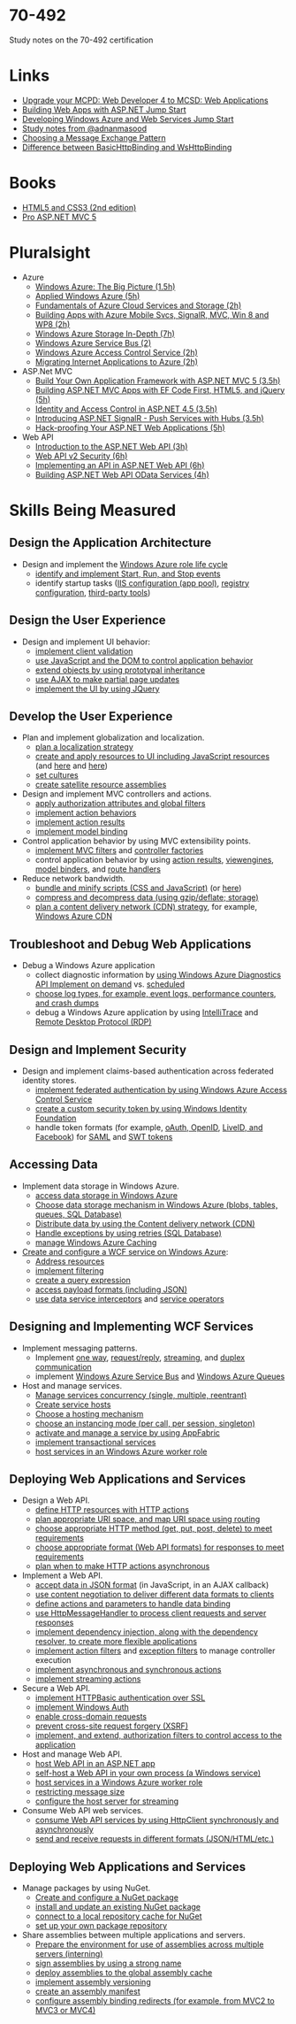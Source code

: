 70-492
======

Study notes on the 70-492 certification


# Links
* [Upgrade your MCPD: Web Developer 4 to MCSD: Web Applications](https://www.microsoft.com/learning/en-us/exam.aspx?id=70-492)
* [Building Web Apps with ASP.NET Jump Start](http://www.microsoftvirtualacademy.com/training-courses/create-web-apps-with-asp-net?prid=USLeX_MktgDR1A2#?fbid=Ydu36-D4uQu)
* [Developing Windows Azure and Web Services Jump Start](http://www.microsoftvirtualacademy.com/training-courses/developing-windows-azure-and-web-services-jump-start)
* [Study notes from @adnanmasood](http://blog.adnanmasood.com/2013/05/20/study-notes-for-70-486-developing-asp-net-mvc-4-web-applications/)
* [Choosing a Message Exchange Pattern](http://msdn.microsoft.com/en-us/library/aa751829(v=vs.110).aspx)
* [Difference between BasicHttpBinding and WsHttpBinding](http://www.codeproject.com/Articles/36396/Difference-between-BasicHttpBinding-and-WsHttpBind)

# Books
* [HTML5 and CSS3 (2nd edition)](http://graberj.wordpress.com/2014/03/26/buch-rezension-zu-html5-and-css3-2nd-edition/)
* [Pro ASP.NET MVC 5](http://www.apress.com/9781430265290)


# Pluralsight
* Azure
  * [Windows Azure: The Big Picture (1.5h)](http://pluralsight.com/training/Courses/TableOfContents/azure-bigpicture)
  * [Applied Windows Azure (5h)](http://pluralsight.com/training/Courses/TableOfContents/applied-windows-azure)
  * [Fundamentals of Azure Cloud Services and Storage (2h)](http://pluralsight.com/training/Courses/TableOfContents/azure-cloud-services-storage-fundamentals)
  * [Building Apps with Azure Mobile Svcs, SignalR, MVC, Win 8 and WP8 (2h)](http://pluralsight.com/training/Courses/TableOfContents/building-mobile-applications-azure-signalr-mvc)
  * [Windows Azure Storage In-Depth (7h)](http://pluralsight.com/training/Courses/TableOfContents/windows-azure-storage-in-depth)
  * [Windows Azure Service Bus (2)](http://pluralsight.com/training/Courses/TableOfContents/azure-sb)
  * [Windows Azure Access Control Service (2h)](http://pluralsight.com/training/Courses/TableOfContents/azure-acs)
  * [Migrating Internet Applications to Azure (2h)](http://pluralsight.com/training/Courses/TableOfContents/migrating-inet-azure)
* ASP.Net MVC
  * [Build Your Own Application Framework with ASP.NET MVC 5 (3.5h)](http://pluralsight.com/training/Courses/TableOfContents/build-application-framework-aspdotnet-mvc-5)
  * [Building ASP.NET MVC Apps with EF Code First, HTML5, and jQuery (5h)](http://pluralsight.com/training/Courses/TableOfContents/web-development)
  * [Identity and Access Control in ASP.NET 4.5 (3.5h)](http://pluralsight.com/training/Courses/TableOfContents/iac-aspnet)
  * [Introducing ASP.NET SignalR - Push Services with Hubs (3.5h)](http://pluralsight.com/training/Courses/TableOfContents/signalr-introduction)
  * [Hack-proofing Your ASP.NET Web Applications (5h)](http://pluralsight.com/training/Courses/TableOfContents/hack-proofing-dotnet-app)
* Web API
  * [Introduction to the ASP.NET Web API (3h)](http://pluralsight.com/training/Courses/TableOfContents/aspnetwebapi)
  * [Web API v2 Security (6h)](http://pluralsight.com/training/Courses/TableOfContents/webapi-v2-security)
  * [Implementing an API in ASP.NET Web API (6h)](http://pluralsight.com/training/Courses/TableOfContents/implementing-restful-aspdotnet-web-api)
  * [Building ASP.NET Web API OData Services (4h)](http://pluralsight.com/training/Courses/TableOfContents/aspnetwebapi-odata)



# Skills Being Measured

## Design the Application Architecture
* Design and implement the [Windows Azure role life cycle](http://msdn.microsoft.com/en-us/library/hh180152.aspx)
  * [identify and implement Start, Run, and Stop events](http://msdn.microsoft.com/en-us/library/gg456327.aspx)
  * identify startup tasks ([IIS configuration (app pool)](http://msdn.microsoft.com/en-us/library/gg433059.aspx), [registry configuration](http://blogs.msdn.com/b/sriharsha/archive/2012/08/26/changing-registry-settings-using-a-startup-task-in-azure.aspx), [third-party tools](https://www.simple-talk.com/cloud/platform-as-a-service/installing-third-party-software-on-windows-azure-%E2%80%93-what-are-the-options/))


## Design the User Experience
* Design and implement UI behavior:
  * [implement client validation](https://github.com/jgraber/70-480/blob/master/README.md)
  * [use JavaScript and the DOM to control application behavior](https://github.com/jgraber/70-480/blob/master/README.md)
  * [extend objects by using prototypal inheritance](https://github.com/jgraber/70-480/blob/master/README.md)
  * [use AJAX to make partial page updates](https://github.com/jgraber/70-480/blob/master/README.md)
  * [implement the UI by using JQuery](https://github.com/jgraber/70-480/blob/master/README.md)
 

## Develop the User Experience
* Plan and implement globalization and localization.
  * [plan a localization strategy](http://programmers.stackexchange.com/questions/98358/effective-strategies-for-localization-in-net)
  * [create and apply resources to UI including JavaScript resources](http://msdn.microsoft.com/en-us/library/ms227427(v=vs.90).aspx) (and [here](http://msdn.microsoft.com/en-us/library/bb398868(v=vs.90).aspx) and [here](http://www.hanselman.com/blog/GlobalizationInternationalizationAndLocalizationInASPNETMVC3JavaScriptAndJQueryPart1.aspx))
  * [set cultures](http://msdn.microsoft.com/en-us/library/vstudio/bz9tc508(v=vs.100).aspx)
  * [create satellite resource assemblies](http://msdn.microsoft.com/en-us/library/vstudio/21a15yht(v=vs.100).aspx)
* Design and implement MVC controllers and actions.
  * [apply authorization attributes and global filters](http://www.dotnet-tricks.com/Tutorial/mvc/b11a280114-Understanding-ASP.NET-MVC-Filters-and-Attributes.html)
  * [implement action behaviors](http://www.asp.net/mvc/tutorials/hands-on-labs/aspnet-mvc-4-custom-action-filters)
  * [implement action results](http://msdn.microsoft.com/en-us/library/system.web.mvc.actionresult(v=vs.118).aspx)
  * [implement model binding](http://msdn.microsoft.com/en-us/magazine/hh781022.aspx)
* Control application behavior by using MVC extensibility points.
  * [implement MVC filters](http://msdn.microsoft.com/en-us/library/dd381609(v=vs.100).aspx) and [controller factories](http://www.dotnetcurry.com/showarticle.aspx?ID=878)
  * control application behavior by using [action results](http://brendan.enrick.com/post/types-of-aspnet-mvc-3-action-results.aspx), [viewengines](http://channel9.msdn.com/coding4fun/articles/Developer-Review-Four-ASPNET-MVC-View-Engines), [model binders](http://www.codeproject.com/Articles/605595/ASP-NET-MVC-Custom-Model-Binder), and [route handlers](http://weblogs.asp.net/fredriknormen/archive/2007/11/18/asp-net-mvc-framework-create-your-own-iroutehandler.aspx)
* Reduce network bandwidth.
  * [bundle and minify scripts (CSS and JavaScript)](http://weblogs.asp.net/scottgu/archive/2011/11/27/new-bundling-and-minification-support-asp-net-4-5-series.aspx) (or [here](http://stackoverflow.com/questions/14816151/asp-net-mvc-bundles-and-minification))
  * [compress and decompress data (using gzip/deflate; storage)](http://benfoster.io/blog/aspnet-web-api-compression)
  * [plan a content delivery network (CDN) strategy](http://www.hanselman.com/blog/PennyPinchingVideoMovingMyWebsitesImagesToTheAzureCDNAndUsingACustomDomain.aspx), for example, [Windows Azure CDN](http://msdn.microsoft.com/en-us/library/azure/ff919703.aspx)

  
## Troubleshoot and Debug Web Applications
* Debug a Windows Azure application
  * collect diagnostic information by [using Windows Azure Diagnostics API Implement on demand](http://msdn.microsoft.com/en-us/library/gg433048.aspx) vs. [scheduled](http://msdn.microsoft.com/en-us/library/dn186185.aspx)
  * [choose log types, for example, event logs, performance counters, and crash dumps](http://msdn.microsoft.com/en-us/library/hh694035.aspx)
  * debug a Windows Azure application by using [IntelliTrace](http://msdn.microsoft.com/en-us/library/ff683671.aspx) and [Remote Desktop Protocol (RDP)](http://antirandom.com/2012/09/20/remotely-debugging-a-windows-azure-webrole-via-visual-studio-debugger/)


## Design and Implement Security
* Design and implement claims-based authentication across federated identity stores.
  * [implement federated authentication by using Windows Azure Access Control Service](http://msdn.microsoft.com/en-us/library/hh446535.aspx)
  * [create a custom security token by using Windows Identity Foundation](http://blogs.msdn.com/b/mcsuksoldev/archive/2011/03/25/write-a-custom-security-token-and-handler-in-windows-identity-foundation.aspx)
  * handle token formats (for example, [oAuth, OpenID](http://blogs.msdn.com/b/webdev/archive/2012/08/15/oauth-openid-support-for-webforms-mvc-and-webpages.aspx), [LiveID, and Facebook](http://msdn.microsoft.com/en-us/library/gg185967.aspx)) for [SAML](http://msdn.microsoft.com/en-us/library/ms733083(v=vs.110).aspx) and [SWT tokens](http://msdn.microsoft.com/en-us/library/hh781551.aspx)


## Accessing Data
* Implement data storage in Windows Azure.
  * [access data storage in Windows Azure](http://msdn.microsoft.com/en-us/library/ee405490.aspx)
  * [Choose data storage mechanism in Windows Azure (blobs, tables, queues, SQL Database)](http://azure.microsoft.com/en-us/documentation/articles/storage-introduction/)
  * [Distribute data by using the Content delivery network (CDN)](http://azure.microsoft.com/en-us/documentation/articles/cdn-how-to-use/)
  * [Handle exceptions by using retries (SQL Database)](http://www.asp.net/aspnet/overview/developing-apps-with-windows-azure/building-real-world-cloud-apps-with-windows-azure/transient-fault-handling)
  * [manage Windows Azure Caching](http://azure.microsoft.com/en-us/services/cache/)
* [Create and configure a WCF service on Windows Azure](http://www.claudiobernasconi.ch/2013/08/03/deploying-a-wcf-service-on-windows-azure/):
  * [Address resources](http://blogs.msdn.com/b/nishasingh/archive/2012/12/05/creating-and-deploying-a-wcf-service-on-windows-azure-and-consuming-it-in-windows-8-store-app.aspx)
  * [implement filtering](http://msdn.microsoft.com/en-us/library/ms731081(v=vs.110).aspx)
  * [create a query expression](http://msdn.microsoft.com/en-us/library/dd673933(v=vs.110).aspx)
  * [access payload formats (including JSON)](http://msdn.microsoft.com/en-us/library/dd728282(v=vs.110).aspx)
  * [use data service interceptors](http://msdn.microsoft.com/en-us/library/dd744842(v=vs.110).aspx) and [service operators](http://msdn.microsoft.com/en-us/library/cc668788(v=vs.110).aspx)



## Designing and Implementing WCF Services
* Implement messaging patterns.
  * Implement [one way](http://msdn.microsoft.com/en-us/library/ms733035(v=vs.110).aspx), [request/reply](http://msdn.microsoft.com/en-us/library/ms730913(v=vs.110).aspx), [streaming](http://msdn.microsoft.com/en-us/library/ms789010(v=vs.110).aspx), and [duplex communication](http://msdn.microsoft.com/en-us/library/ms731184(v=vs.110).aspx)
  * implement [Windows Azure Service Bus](http://blogs.technet.com/b/meamcs/archive/2011/12/23/my-hello-azure-service-bus-wcf-service-step-by-step-guide.aspx) and [Windows Azure Queues](http://azure.microsoft.com/en-us/documentation/articles/storage-dotnet-how-to-use-queues-20/)
* Host and manage services.
  * [Manage services concurrency (single, multiple, reentrant)](http://msdn.microsoft.com/en-us/library/orm-9780596521301-02-08.aspx)
  * [Create service hosts](http://msdn.microsoft.com/en-us/library/ms730158(v=vs.110).aspx)
  * [Choose a hosting mechanism](http://msdn.microsoft.com/en-us/library/ms730158(v=vs.110).aspx)
  * [choose an instancing mode (per call, per session, singleton)](http://www.c-sharpcorner.com/UploadFile/875c4c/instance-modes-in-wcf/)
  * [activate and manage a service by using AppFabric](http://msdn.microsoft.com/en-us/library/ee677312(v=azure.10).aspx)
  * [implement transactional services](http://msdn.microsoft.com/en-us/library/ff384250.aspx)
  * [host services in an Windows Azure worker role](http://blogs.msdn.com/b/fkaduk/archive/2013/12/09/implementing-rest-service-in-wcf-hosted-workerrole.aspx)


## Deploying Web Applications and Services
* Design a Web API.
  * [define HTTP resources with HTTP actions](http://bitoftech.net/2013/11/25/implement-http-actions-post-put-delete-web-api/)
  * [plan appropriate URI space, and map URI space using routing](http://blog.2partsmagic.com/restful-uri-design/)
  * [choose appropriate HTTP method (get, put, post, delete) to meet requirements](http://stackoverflow.com/questions/6203231/which-http-methods-match-up-to-which-crud-methods)
  * [choose appropriate format (Web API formats) for responses to meet requirements](http://www.asp.net/web-api/overview/formats-and-model-binding/media-formatters)
  * [plan when to make HTTP actions asynchronous](http://www.dotnetcurry.com/showarticle.aspx?ID=948)
* Implement a Web API.
  * [accept data in JSON format](http://stackoverflow.com/questions/20226169/how-to-pass-json-post-data-to-web-api-method-as-object) (in JavaScript, in an AJAX callback)
  * [use content negotiation to deliver different data formats to clients](http://www.asp.net/web-api/overview/formats-and-model-binding/content-negotiation)
  * [define actions and parameters to handle data binding](http://www.asp.net/web-api/overview/formats-and-model-binding/parameter-binding-in-aspnet-web-api)
  * [use HttpMessageHandler to process client requests and server responses](http://www.asp.net/web-api/overview/working-with-http/http-message-handlers)
  * [implement dependency injection, along with the dependency resolver, to create more flexible applications](http://www.asp.net/web-api/overview/extensibility/using-the-web-api-dependency-resolver)
  * [implement action filters](http://damienbod.wordpress.com/2014/01/04/web-api-2-using-actionfilterattribute-overrideactionfiltersattribute-and-ioc-injection/) and [exception filters](http://www.asp.net/web-api/overview/web-api-routing-and-actions/exception-handling#exception_filters) to manage controller execution
  * [implement asynchronous and synchronous actions](http://www.c-sharpcorner.com/UploadFile/2b481f/create-asynchronous-action-method-in-web-api/)
  * [implement streaming actions](http://www.strathweb.com/2013/01/asynchronously-streaming-video-with-asp-net-web-api/)
* Secure a Web API.
  * [implement HTTPBasic authentication over SSL](http://www.asp.net/web-api/overview/security/basic-authentication)
  * [implement Windows Auth](http://www.asp.net/web-api/overview/security/integrated-windows-authentication)
  * [enable cross-domain requests](http://www.asp.net/web-api/overview/security/enabling-cross-origin-requests-in-web-api)
  * [prevent cross-site request forgery (XSRF)](http://www.asp.net/web-api/overview/security/preventing-cross-site-request-forgery-(csrf)-attacks)
  * [implement, and extend, authorization filters to control access to the application](http://www.asp.net/web-api/overview/security/authentication-and-authorization-in-aspnet-web-api)
* Host and manage Web API.
  * [host Web API in an ASP.NET app](http://odetocode.com/blogs/scott/archive/2013/07/01/on-the-coexistence-of-asp-net-mvc-and-webapi.aspx)
  * [self-host a Web API in your own process (a Windows service)](http://www.asp.net/web-api/overview/hosting-aspnet-web-api/self-host-a-web-api)
  * [host services in a Windows Azure worker role](http://www.asp.net/web-api/overview/hosting-aspnet-web-api/host-aspnet-web-api-in-an-azure-worker-role)
  * [restricting message size](http://www.strathweb.com/2012/09/dealing-with-large-files-in-asp-net-web-api/)
  * [configure the host server for streaming](http://www.strathweb.com/2012/09/dealing-with-large-files-in-asp-net-web-api/)
* Consume Web API web services.
  * [consume Web API services by using HttpClient synchronously and asynchronously](http://www.asp.net/web-api/overview/web-api-clients/calling-a-web-api-from-a-net-client)
  * [send and receive requests in different formats (JSON/HTML/etc.)](http://www.asp.net/web-api/overview/web-api-clients/calling-a-web-api-from-a-net-client)


## Deploying Web Applications and Services
* Manage packages by using NuGet.
  * [Create and configure a NuGet package](http://docs.nuget.org/docs/creating-packages/creating-and-publishing-a-package)
  * [install and update an existing NuGet package](http://www.hanselman.com/blog/UpdatingAndPublishingANuGetPackagePlusMakingNuGetPackagesSmarterAndAvoidingSourceEditsWithWebActivator.aspx)
  * [connect to a local repository cache for NuGet](http://satalketo.com/2013/11/local-nuget-repository/)
  * [set up your own package repository](http://docs.nuget.org/docs/creating-packages/hosting-your-own-nuget-feeds)
* Share assemblies between multiple applications and servers.
  * [Prepare the environment for use of assemblies across multiple servers (interning)](http://blogs.technet.com/b/sateesh-arveti/archive/2011/11/30/look-at-sharing-common-assemblies-in-asp-net-4-5.aspx)
  * [sign assemblies by using a strong name](http://msdn.microsoft.com/en-us/library/xc31ft41(v=vs.110).aspx)
  * [deploy assemblies to the global assembly cache](http://msdn.microsoft.com/en-us/library/dkkx7f79(v=vs.110).aspx)
  * [implement assembly versioning](http://msdn.microsoft.com/en-us/library/gg608149.aspx)
  * [create an assembly manifest](http://msdn.microsoft.com/en-us/library/1w45z383(v=vs.110).aspx)
  * [configure assembly binding redirects (for example, from MVC2 to MVC3 or MVC4)](http://msdn.microsoft.com/en-us/library/vstudio/2fc472t2(v=vs.100).aspx)




